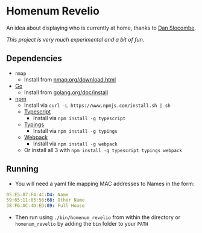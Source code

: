 # Homenum Revelio

An idea about displaying who is currently at home, thanks to [Dan Slocombe](https://github.com/danslocombe).

*This project is very much experimental and a bit of fun.*

## Dependencies

  - `nmap`
    - Install from [nmap.org/download.html](https://nmap.org/download.html)
  - [Go](https://golang.org)
    - Install from [golang.org/doc/install](https://golang.org/doc/install)
  - [npm](https://github.com/npm/npm)
    - Install via `curl -L https://www.npmjs.com/install.sh | sh`
    - [Typescript](https://www.typescriptlang.org)
      - Install via `npm install -g typescript`
    - [Typings](https://github.com/typings/typings)
      - Install via `npm install -g typings`
    - [Webpack](http://webpack.github.io)
      - Install via `npm install -g webpack`
    - Or install all 3 with `npm install -g typescript typings webpack`

## Running
 - You will need a yaml file mapping MAC addresses to Names in the form:

```yaml
05:E5:87:F4:4C:D4: Name
59:65:11:03:56:68: Other Name
38:F6:AC:4D:ED:09: Full House
```
 - Then run using `./bin/homenum_revelio` from within the directory or `homenum_revelio` by adding the `bin` folder to your `PATH`
